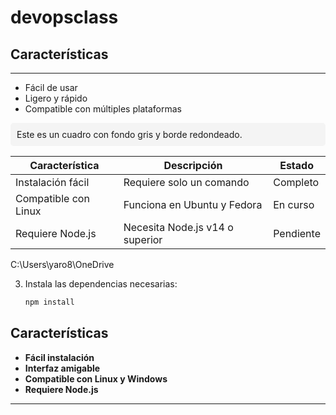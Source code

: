 # devopsclass

## Características

---
- Fácil de usar
- Ligero y rápido
- Compatible con múltiples plataformas

<div style="background-color: #f4f4f4; padding: 10px; border-radius: 5px;">
    Este es un cuadro con fondo gris y borde redondeado.
</div>

| Característica      | Descripción                    | Estado     |
|---------------------|--------------------------------|------------|
| Instalación fácil   | Requiere solo un comando      | Completo   |
| Compatible con Linux| Funciona en Ubuntu y Fedora   | En curso   |
| Requiere Node.js    | Necesita Node.js v14 o superior | Pendiente  |

C:\Users\yaro8\OneDrive



3. Instala las dependencias necesarias:
    ```bash
    npm install
    ```

## Características

- **Fácil instalación**
- **Interfaz amigable**
- **Compatible con Linux y Windows**
- **Requiere Node.js**

---
